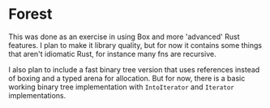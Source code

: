 # Forest

This was done as an exercise in using Box and more 'advanced' Rust features. I plan to make it library quality, but for now it contains some things that aren't idiomatic Rust, for instance many fns are recursive.

I also plan to include a fast binary tree version that uses references instead of boxing and a typed arena for allocation. But for now, there is a basic working binary tree implementation with `IntoIterator` and `Iterator` implementations.
